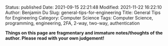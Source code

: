 Status: published
Date: 2021-09-15 22:21:48
Modified: 2021-11-22 16:22:10
Author: Benjamin Du
Slug: general-tips-for-engineering
Title: General Tips for Engineering
Category: Computer Science
Tags: Computer Science, programming, engineering, 2FA, 2-way, two-way, authentication

**Things on this page are fragmentary and immature notes/thoughts of the author. Please read with your own judgement!**
